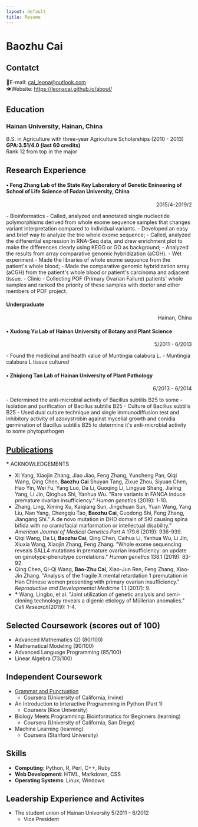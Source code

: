 ```yaml
---
layout: default
title: Resume
---
```


# Baozhu Cai
## Contatct
📧E-mail: cai_leona@outlook.com  
👁‍Website: <https://leonacai.github.io/about/>

## Education
### Hainan University, Hainan, China
B.S. in Agriculture with three-year Agriculture Scholarships (2010 - 2013)  
**GPA:3.51/4.0 (last 60 credits)**  
Rank 12 from top in the major

## Research Experience
#### • Feng Zhang Lab of the State Key Laboratory of Genetic Enineering of School of Life Science of Fudan University, China
<p align="right">2015/4-2019/2</p>
- Bioinformatics
    - Called, analyzed and annotated single nucleotide polymorphisms derived from whole exome sequence samples that changes variant interpretation compared to individual variants.
    - Developed an easy and brief way to analyze the trio whole exome sequence;
    - Called, analyzed the differential    expression in RNA-Seq data, and drew enrichment plot to make the differences clearly using KEGG or GO as background;
    - Analyzed the results from array comparative genomic hybridization (aCGH).
- Wet experiment
    - Made the libraries of whole exome sequence from the patient's whole blood;
    - Made the comparative genomic hybridization array (aCGH) from the patient's whole blood or patient's carcinoma and adjacent tissue.
- Clinic
    - Collecting POF (Primary Ovarian Failure) patients' whole samples and ranked the priority of these samples with doctor and other members of POF project.

#### **Undergraduate**
<p align="right">Hainan, China</p>

#### • Xudong Yu Lab of Hainan University of Botany and Plant Science
<p align="right">5/2011 - 6/2013</p>
- Found the medicinal and health value of Muntingia calabura L.
    - Muntingia calabura L tissue cultured

#### • Zhiqiong Tan Lab of Hainan University of Plant Pathology 
<p align="right">6/2013 - 6/2014</p>
- Determined the anti-microbial activity of Bacillus subtilis B25 to some 
    - Isolation and purification of Bacillus subtilis B25
    - Culture of Bacillus subtilis B25
    - Used dual culture technique and single immunodiffusion test and inhibitory activity of azoxystrobin against mycelial growth and conidia germination of Bacillus subtilis B25 to determine it's anti-microbial activity to some phytopathogen

## [Publications](https://scholar.google.com/citations?user=QgEkkNEAAAAJ&hl=en)
 **\*** ACKNOWLEDGEMENTS
- Xi Yang, Xiaojin Zhang, Jiao Jiao, Feng Zhang, Yuncheng Pan, Qiqi Wang, Qing Chen, **Baozhu Cai** Shuyan Tang, Zixue Zhou, Siyuan Chen, Hao Yin, Wei Fu, Yang Luo, Da Li, Guoqing Li, Lingyue Shang, Jialing Yang, Li Jin, Qinghua Shi, Yanhua Wu. "Rare variants in FANCA induce premature ovarian insufficiency." *Human genetics* (2019): 1-10.
- Zhang, Ling, Ximing Xu, Kaiqiang Sun, Jingchuan Sun, Yuan Wang, Yang Liu, Nan Yang, Chengqiu Tao,  **Baozhu Cai**, Guodong Shi, Feng Zhang, Jiangang Shi." A de novo mutation in DHD domain of SKI causing spina bifida with no craniofacial malformation or intellectual disability." *American Journal of Medical Genetics Part A* 179.6 (2019): 936-939.
- Qiqi Wang, Da Li, **Baozhu Cai**, Qing Chen, Caihua Li, Yanhua Wu, Li Jin, Xiuxia Wang, Xiaojin Zhang, Feng Zhang. "Whole exome sequencing reveals SALL4 mutations in premature ovarian insufficiency: an update on genotype-phenotype correlations." *Human genetics* 138.1 (2019): 83-92.
- Qing Chen, Qi-Qi Wang, **Bao-Zhu Cai**, Xiao-Jun Ren, Feng Zhang, Xiao-Jin Zhang. "Analysis of the fragile X mental retardation 1 premutation in Han Chinese women presenting with primary ovarian insufficiency." *Reproductive and Developmental Medicine* 1.1 (2017): 9.
- **\*** Wang, Lingbo, et al. "Joint utilization of genetic analysis and semi-cloning technology reveals a digenic etiology of Müllerian anomalies." *Cell Research*(2019): 1-4.

## Selected Coursework (scores out of 100)  
- Advanced Mathematics (2) (80/100)
- Mathematical Modeling (90/100)
- Advanced Language Programming (85/100)
- Linear Algebra (73/100)

## Independent Coursework
- [Grammar and Punctuation](https://www.coursera.org/account/accomplishments/certificate/KSYN2RP3XQRT)
    - Coursera (University of California, Irvine)
- An Introduction to Interactive Programming in Python (Part 1) 
    - Coursera (Rice University)
- Biology Meets Programming: Bioinformatics for Beginners (learning) 
    - Coursera (University of California, San Diego)
- Machine Learning (learning) 
    - Coursera (Stanford University)

## Skills
- **Computing**: Python, R, Perl, C++, Ruby
- **Web Development**: HTML, Markdown, CSS
- **Operating Systems**: Linux, Windows

## Leadership Experience and Activites
- The student union of Hainan University                                         5/2011 - 6/2012
    - Vice President




